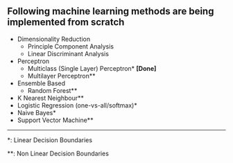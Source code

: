 ## Following machine learning methods are being implemented from scratch

* Dimensionality Reduction
  * Principle Component Analysis
  * Linear Discriminant Analysis
* Perceptron
  * Multiclass (Single Layer) Perceptron* **[Done]**
  * Multilayer Perceptron**
* Ensemble Based
  * Random Forest**
* K Nearest Neighbour**
* Logistic Regression (one-vs-all/softmax)*
* Naive Bayes*
* Support Vector Machine**
--------------------------------
*: Linear Decision Boundaries

**: Non Linear Decision Boundaries
